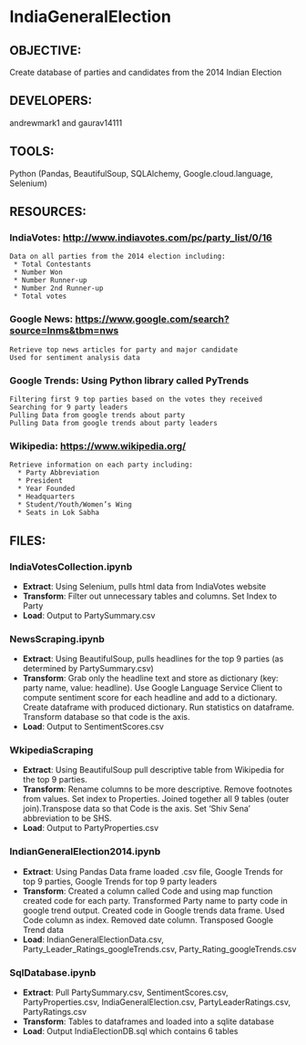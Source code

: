 # IndiaGeneralElection 

## OBJECTIVE: 
  Create database of parties and candidates from the 2014 Indian Election

## DEVELOPERS: 
  andrewmark1 and gaurav14111

## TOOLS: 
  Python (Pandas, BeautifulSoup, SQLAlchemy, Google.cloud.language, Selenium)

## RESOURCES:
### IndiaVotes: http://www.indiavotes.com/pc/party_list/0/16
    Data on all parties from the 2014 election including:
     * Total Contestants
     * Number Won
     * Number Runner-up
     * Number 2nd Runner-up
     * Total votes

### Google News: https://www.google.com/search?source=lnms&tbm=nws
    Retrieve top news articles for party and major candidate
    Used for sentiment analysis data

### Google Trends: Using Python library called PyTrends
    Filtering first 9 top parties based on the votes they received
    Searching for 9 party leaders
    Pulling Data from google trends about party
    Pulling Data from google trends about party leaders

### Wikipedia: https://www.wikipedia.org/
    Retrieve information on each party including:
      * Party Abbreviation
      * President
      * Year Founded
      * Headquarters
      * Student/Youth/Women’s Wing
      * Seats in Lok Sabha

## FILES:
### IndiaVotesCollection.ipynb
 * **Extract**: Using Selenium, pulls html data from IndiaVotes website
 * **Transform**: Filter out unnecessary tables and columns. Set Index to Party
 * **Load**: Output to PartySummary.csv

### NewsScraping.ipynb
 * **Extract**: Using BeautifulSoup, pulls headlines for the top 9 parties (as determined by PartySummary.csv)
 * **Transform**: Grab only the headline text and store as dictionary (key: party name, value: headline). Use Google Language Service Client   to compute sentiment score for each headline and add to a dictionary. Create dataframe with produced dictionary. Run statistics on       dataframe. Transform database so that code is the axis.
 * **Load**: Output to SentimentScores.csv

### WkipediaScraping
 * **Extract**: Using BeautifulSoup pull descriptive table from Wikipedia for the top 9 parties.
 * **Transform**: Rename columns to be more descriptive. Remove footnotes from values. Set index to Properties. Joined together all 9 tables   (outer join).Transpose data so that Code is the axis. Set ‘Shiv Sena’ abbreviation to be SHS.
 * **Load**: Output to PartyProperties.csv

### IndianGeneralElection2014.ipynb
 * **Extract**: Using Pandas Data frame loaded .csv file, Google Trends for top 9 parties, Google Trends for top 9 party leaders
 * **Transform**: Created a column called Code and using map function created code for each party. Transformed Party name to party code in     google trend output. Created code in Google trends data frame. Used Code column as index. Removed date column. Transposed Google Trend   data
 * **Load**: IndianGeneralElectionData.csv, Party_Leader_Ratings_googleTrends.csv, Party_Rating_googleTrends.csv

### SqlDatabase.ipynb
 * **Extract**: Pull PartySummary.csv, SentimentScores.csv, PartyProperties.csv, IndiaGeneralElection.csv, PartyLeaderRatings.csv,             PartyRatings.csv
 * **Transform**: Tables to dataframes and loaded into a sqlite database
 * **Load**: Output IndiaElectionDB.sql which contains 6 tables
